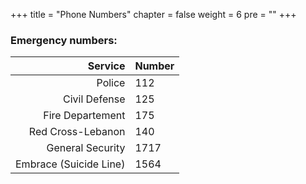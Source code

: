+++
title = "Phone Numbers"
chapter = false
weight = 6
pre = "<b></b>"
+++


### Emergency numbers:
Service | Number
------------:|:------------
Police	            | 112
Civil Defense	    | 125
Fire Departement	| 175
Red Cross-Lebanon	| 140
General Security    | 1717
Embrace (Suicide Line) | 1564
